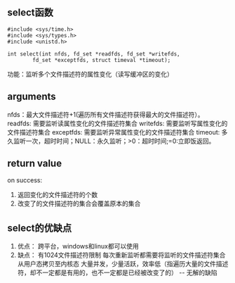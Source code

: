 ## select函数


```
#include <sys/time.h>
#include <sys/types.h>
#include <unistd.h>

int select(int nfds, fd_set *readfds, fd_set *writefds,
		fd_set *exceptfds, struct timeval *timeout);
```

功能：监听多个文件描述符的属性变化（读写缓冲区的变化）

## arguments
nfds：最大文件描述符+1(遍历所有文件描述符获得最大的文件描述符）。
readfds: 需要监听读属性变化的文件描述符集合
writefds: 需要监听写属性变化的文件描述符集合
exceptfds: 需要监听异常属性变化的文件描述符集合 
timeout: 多久监听一次，超时时间；NULL：永久监听；>0：超时时间;=0:立即饭返回。

## return value
on success:
1. 返回变化的文件描述符的个数
2. 改变了的文件描述符的集合会覆盖原本的集合





## select的优缺点
1. 优点：
   跨平台，windows和linux都可以使用
2. 缺点：
   有1024文件描述符限制
   每次重新监听都需要将监听的文件描述符集合从用户态拷贝至内核态
   大量并发，少量活跃，效率低（指遍历大量的文件描述符，却不一定都是有用的，也不一定都是已经被改变了的） -- 无解的缺陷







